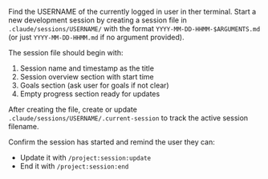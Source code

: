 Find the USERNAME of the currently logged in user in ther terminal.
Start a new development session by creating a session file in `.claude/sessions/USERNAME/` with the format `YYYY-MM-DD-HHMM-$ARGUMENTS.md` (or just `YYYY-MM-DD-HHMM.md` if no argument provided).

The session file should begin with:
1. Session name and timestamp as the title
2. Session overview section with start time
3. Goals section (ask user for goals if not clear)
4. Empty progress section ready for updates

After creating the file, create or update `.claude/sessions/USERNAME/.current-session` to track the active session filename.

Confirm the session has started and remind the user they can:
- Update it with `/project:session:update`
- End it with `/project:session:end`